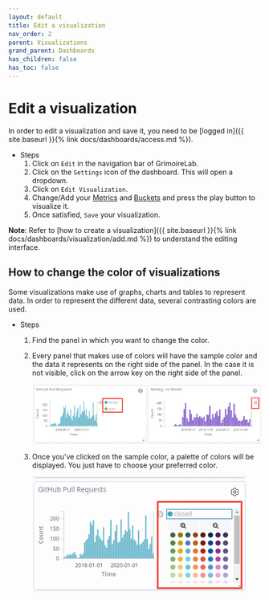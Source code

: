 ```yaml
---
layout: default
title: Edit a visualization
nav_order: 2
parent: Visualizations
grand_parent: Dashboards
has_children: false
has_toc: false
---
```


# Edit a visualization

In order to edit a visualization and save it, you need to be [logged
in]({{ site.baseurl }}{% link docs/dashboards/access.md %}).
- Steps
    1. Click on `Edit` in the navigation bar of GrimoireLab.
    2. Click on the `Settings` icon of the dashboard. This will open a dropdown.
    3. Click on `Edit Visualization`.
    4. Change/Add your <a href="{{ site.baseurl }}{% link
       docs/dashboards/visualization/add.md %}#metrics">Metrics</a> and <a
       href="{{ site.baseurl }}{% link docs/dashboards/visualization/add.md
       %}#buckets">Buckets</a> and press the play button to visualize it.
    5. Once satisfied, `Save` your visualization.


**Note**: Refer to [how to create a visualization]({{ site.baseurl }}{% link
docs/dashboards/visualization/add.md %}) to understand the editing interface.

## How to change the color of visualizations

Some visualizations make use of graphs, charts and tables to represent data. In
order to represent the different data, several contrasting colors are used.

- Steps
  1. Find the panel in which you want to change the color.
  2. Every panel that makes use of colors will have the sample color and the
     data it represents on the right side of the panel. In the case it is not
     visible, click on the arrow key on the right side of the panel. 

     ![color selection](./assets/color.png)

  3. Once you've clicked on the sample color, a palette of colors will be
     displayed. You just have to choose your preferred color. 

     ![color palette](./assets/color_palette.png)
